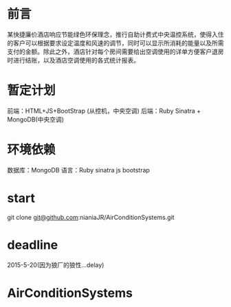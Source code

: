# 前言
某快捷廉价酒店响应节能绿色环保理念，推行自助计费式中央温控系统，使得入住的客户可以根据要求设定温度和风速的调节，同时可以显示所消耗的能量以及所需支付的金额。除此之外，酒店针对每个房间需要给出空调使用的详单方便客户退房时进行结账，以及酒店空调使用的各式统计报表。
# 暂定计划
前端：HTML+JS+BootStrap (从控机，中央空调)
后端：Ruby Sinatra + MongoDB(中央空调)

# 环境依赖
数据库：MongoDB  语言：Ruby sinatra js bootstrap

# start

git clone git@github.com:nianiaJR/AirConditionSystems.git

# deadline
2015-5-20(因为狼厂的狼性...delay)

# AirConditionSystems
